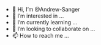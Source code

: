 - 👋 Hi, I’m @Andrew-Sanger
- 👀 I’m interested in ...
- 🌱 I’m currently learning ...
- 💞️ I’m looking to collaborate on ...
- 📫 How to reach me ...

<!---
Andrew-Sanger/Andrew-Sanger is a ✨ special ✨ repository because its `README.md` (this file) appears on your GitHub profile.
You can click the Preview link to take a look at your changes.
--->
